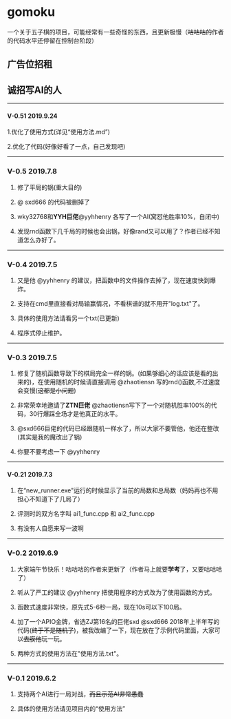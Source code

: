 # gomoku

一个关于五子棋的项目，可能经常有一些奇怪的东西，且更新极慢（~~咕咕咕的~~作者的代码水平还停留在控制台阶段）

## 广告位招租

## 诚招写AI的人

---

#### V-0.51 2019.9.24

1.优化了使用方式(详见“使用方法.md”)

2.优化了代码(好像好看了一点，自己发现吧)

---

### V-0.5 2019.7.8

1. 修了平局的锅(重大目的)

3. @ sxd666 的代码被删掉了

4. wky32768和**YYH巨佬**@yyhhenry 各写了一个AI(窝怼他胜率10%，自闭中)

5. 发现rnd函数下几千局的时候也会出锅，好像rand又可以用了？作者已经不知道怎么办好了。

---

### V-0.4 2019.7.5

1. 又是他 @yyhhenry 的建议，把函数中的文件操作去掉了，现在速度快到爆炸。

2. 支持在cmd里直接看对局输赢情况，不看棋谱的就不用开"log.txt"了。

3. 具体的使用方法请看另一个txt(已更新)

4. 程序式停止维护。

---

### V-0.3 2019.7.5

1. 修复了随机函数导致下的棋局完全一样的锅。(如果够细心的话应该是看的出来的)，在使用随机的时候请直接调用 @zhaotiensn 写的rnd()函数,不过速度会变慢(~~这都是小问题~~)

2. 非常荣幸地邀请了**ZTN巨佬** @zhaotiensn写下了一个对随机胜率100%的代码，30行爆踩全场才是他真正的水平。

3. @sxd666巨佬的代码已经跟随机一样水了，所以大家不要管他，他还在整改(其实是我的魔改出了锅)

4. 你要不要考虑一下 @yyhhenry

---

#### V-0.21 2019.7.3

1. 在“new_runner.exe"运行的时候显示了当前的局数和总局数（妈妈再也不用担心不知道下了几局了）

2. 评测时的双方名字叫 ai1_func.cpp 和 ai2_func.cpp

3. 有没有人自愿来写一波啊

---

### V-0.2 2019.6.9
1. 大家端午节快乐！咕咕咕的作者来更新了（作者马上就要**学考**了，又要咕咕咕了）

2. 听从了严工的建议 @yyhhenry 把使用程序的方式改为了使用函数的方式。

3. 函数式速度非常快，原先式5-6秒一局，现在10s可以下100局。

4. 加了一个APIO金牌，省选ZJ第16名的巨佬sxd @sxd666 2018年上半年写的代码(~~终于不是随机了~~)，被我改编了一下，现在放在了示例代码里面，大家可以~~去膜他~~玩一玩。

5. 两种方式的使用方法在"使用方法.txt"。

---

### V-0.1 2019.6.2 

1. 支持两个AI进行一局对战，~~而且示范AI非常愚蠢~~

2. 具体的使用方法请见项目内的“使用方法”

